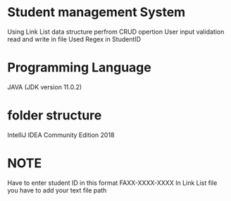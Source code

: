 # Student management System
Using Link List data structure perfrom CRUD opertion
User input validation
read and write in file
Used Regex in StudentID


# Programming Language
JAVA (JDK version 11.0.2)

# folder structure
IntelliJ IDEA Community Edition 2018


# NOTE
Have to enter student ID in this format FAXX-XXXX-XXXX
In Link List file you have to add your text file path

